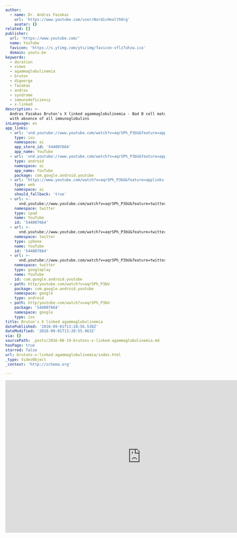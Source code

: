```yaml
---
author:
  - name: Dr. Andras Fazakas
    url: 'https://www.youtube.com/user/NordicHealthOrg'
    avatar: {}
related: []
publisher:
  url: 'https://www.youtube.com/'
  name: YouTube
  favicon: 'https://s.ytimg.com/yts/img/favicon-vflz7uhzw.ico'
  domain: youtu.be
keywords:
  - duration
  - views
  - agammaglobulinemia
  - bruton
  - digeorge
  - fazakas
  - andras
  - syndrome
  - immunodeficiency
  - x-linked
description: >-
  Andras Fazakas Bruton's X linked agammaglobulinemia - Bad B cell maturation
  with absence of all immunoglobulins
inLanguage: en
app_links:
  - url: 'vnd.youtube://www.youtube.com/watch?v=aqrSPh_P3bU&feature=applinks'
    type: ios
    namespace: ai
    app_store_id: '544007664'
    app_name: YouTube
  - url: 'vnd.youtube://www.youtube.com/watch?v=aqrSPh_P3bU&feature=applinks'
    type: android
    namespace: ai
    app_name: YouTube
    package: com.google.android.youtube
  - url: 'https://www.youtube.com/watch?v=aqrSPh_P3bU&feature=applinks'
    type: web
    namespace: ai
    should_fallback: 'true'
  - url: >-
      vnd.youtube://www.youtube.com/watch?v=aqrSPh_P3bU&feature=twitter-deep-link
    namespace: twitter
    type: ipad
    name: YouTube
    id: '544007664'
  - url: >-
      vnd.youtube://www.youtube.com/watch?v=aqrSPh_P3bU&feature=twitter-deep-link
    namespace: twitter
    type: iphone
    name: YouTube
    id: '544007664'
  - url: >-
      vnd.youtube://www.youtube.com/watch?v=aqrSPh_P3bU&feature=twitter-deep-link
    namespace: twitter
    type: googleplay
    name: YouTube
    id: com.google.android.youtube
  - path: http/youtube.com/watch?v=aqrSPh_P3bU
    package: com.google.android.youtube
    namespace: google
    type: android
  - path: http/youtube.com/watch?v=aqrSPh_P3bU
    package: '544007664'
    namespace: google
    type: ios
title: Bruton's X linked agammaglobulinemia
datePublished: '2016-09-01T13:28:56.538Z'
dateModified: '2016-09-01T13:28:55.963Z'
via: {}
sourcePath: _posts/2016-08-19-brutons-x-linked-agammaglobulinemia.md
hasPage: true
starred: false
url: brutons-x-linked-agammaglobulinemia/index.html
_type: VideoObject
_context: 'http://schema.org'

---
```

<iframe src="https://cdn.embedly.com/widgets/media.html?src=https%3A%2F%2Fwww.youtube.com%2Fembed%2FaqrSPh_P3bU%3Ffeature%3Doembed&amp;url=http%3A%2F%2Fwww.youtube.com%2Fwatch%3Fv%3DaqrSPh_P3bU&amp;image=https%3A%2F%2Fi.ytimg.com%2Fvi%2FaqrSPh_P3bU%2Fhqdefault.jpg&amp;key=b7d04c9b404c499eba89ee7072e1c4f7&amp;type=text%2Fhtml&amp;schema=youtube" width="854" height="480" scrolling="no" frameborder="0" allowfullscreen="" style=""></iframe>